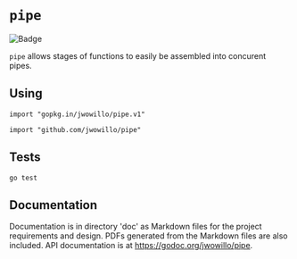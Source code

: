 # `pipe`

![Badge](https://goreportcard.com/badge/github.com/jwowillo/pipe)

`pipe` allows stages of functions to easily be assembled into concurent pipes.

## Using

`import "gopkg.in/jwowillo/pipe.v1"`

`import "github.com/jwowillo/pipe"`

## Tests

`go test`

## Documentation

Documentation is in directory 'doc' as Markdown files for the project
requirements and design. PDFs generated from the Markdown files are also
included. API documentation is at https://godoc.org/jwowillo/pipe.
